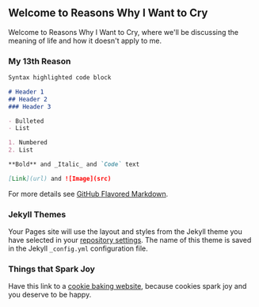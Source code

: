 
## Welcome to Reasons Why I Want to Cry

Welcome to Reasons Why I Want to Cry, where we'll be discussing the meaning of life and how it doesn't apply to me.



### My 13th Reason



```markdown
Syntax highlighted code block

# Header 1
## Header 2
### Header 3

- Bulleted
- List

1. Numbered
2. List

**Bold** and _Italic_ and `Code` text

[Link](url) and ![Image](src)
```

For more details see [GitHub Flavored Markdown](https://guides.github.com/features/mastering-markdown/).

### Jekyll Themes

Your Pages site will use the layout and styles from the Jekyll theme you have selected in your [repository settings](https://github.com/apurvaR3/i-m-gonna-cry/settings/pages). The name of this theme is saved in the Jekyll `_config.yml` configuration file.

### Things that Spark Joy

Have this link to a [cookie baking website](https://www.mybakingaddiction.com/cookies/), because cookies spark joy and you deserve to be happy.

